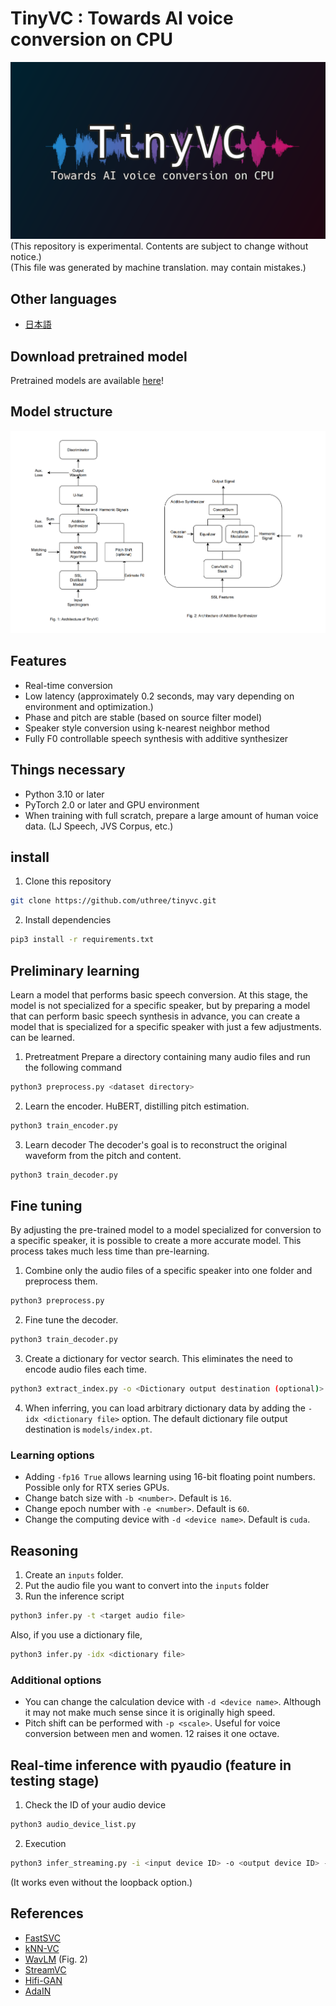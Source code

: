 # TinyVC : Towards AI voice conversion on CPU
![](./images/tinyvc_logo.png)
(This repository is experimental. Contents are subject to change without notice.)  
(This file was generated by machine translation. may contain mistakes.)

## Other languages
- [日本語](./documents/readme_ja.md)

## Download pretrained model
Pretrained models are available [here](https://huggingface.co/uthree/tinyvc/tree/main)!

## Model structure
![](./images/tinyvc_architecture.png)

## Features
- Real-time conversion
- Low latency (approximately 0.2 seconds, may vary depending on environment and optimization.)
- Phase and pitch are stable (based on source filter model)
- Speaker style conversion using k-nearest neighbor method
- Fully F0 controllable speech synthesis with additive synthesizer

## Things necessary
- Python 3.10 or later
- PyTorch 2.0 or later and GPU environment
- When training with full scratch, prepare a large amount of human voice data. (LJ Speech, JVS Corpus, etc.)

## install
1. Clone this repository
```sh
git clone https://github.com/uthree/tinyvc.git
````
2. Install dependencies
```sh
pip3 install -r requirements.txt
````

## Preliminary learning
Learn a model that performs basic speech conversion. At this stage, the model is not specialized for a specific speaker, but by preparing a model that can perform basic speech synthesis in advance, you can create a model that is specialized for a specific speaker with just a few adjustments. can be learned.

1. Pretreatment
Prepare a directory containing many audio files and run the following command
```sh
python3 preprocess.py <dataset directory>
````

2. Learn the encoder.
HuBERT, distilling pitch estimation.
```sh
python3 train_encoder.py
````

3. Learn decoder
The decoder's goal is to reconstruct the original waveform from the pitch and content.

```sh
python3 train_decoder.py
````

## Fine tuning
By adjusting the pre-trained model to a model specialized for conversion to a specific speaker, it is possible to create a more accurate model. This process takes much less time than pre-learning.
1. Combine only the audio files of a specific speaker into one folder and preprocess them.
```sh
python3 preprocess.py
````

2. Fine tune the decoder.
```sh
python3 train_decoder.py
````
3. Create a dictionary for vector search. This eliminates the need to encode audio files each time.
```sh
python3 extract_index.py -o <Dictionary output destination (optional)>
````
4. When inferring, you can load arbitrary dictionary data by adding the `-idx <dictionary file>` option.
The default dictionary file output destination is `models/index.pt`.

### Learning options
- Adding `-fp16 True` allows learning using 16-bit floating point numbers. Possible only for RTX series GPUs.
- Change batch size with `-b <number>`. Default is `16`.
- Change epoch number with `-e <number>`. Default is `60`.
- Change the computing device with `-d <device name>`. Default is `cuda`.

## Reasoning
1. Create an `inputs` folder.
2. Put the audio file you want to convert into the `inputs` folder
3. Run the inference script
```sh
python3 infer.py -t <target audio file>
````
Also, if you use a dictionary file,
```sh
python3 infer.py -idx <dictionary file>
````

### Additional options
- You can change the calculation device with `-d <device name>`. Although it may not make much sense since it is originally high speed.
- Pitch shift can be performed with `-p <scale>`. Useful for voice conversion between men and women. 12 raises it one octave.

## Real-time inference with pyaudio (feature in testing stage)
1. Check the ID of your audio device
```sh
python3 audio_device_list.py
````

2. Execution
```sh
python3 infer_streaming.py -i <input device ID> -o <output device ID> -l <loopback device ID> -t <target audio file>
````
(It works even without the loopback option.)

## References
- [FastSVC](https://arxiv.org/abs/2011.05731)
- [kNN-VC](https://arxiv.org/abs/2305.18975)
- [WavLM](https://arxiv.org/pdf/2110.13900.pdf) (Fig. 2)
- [StreamVC](https://arxiv.org/abs/2401.03078v1)
- [Hifi-GAN](https://arxiv.org/abs/2010.05646)
- [AdaIN](https://arxiv.org/abs/1703.06868)